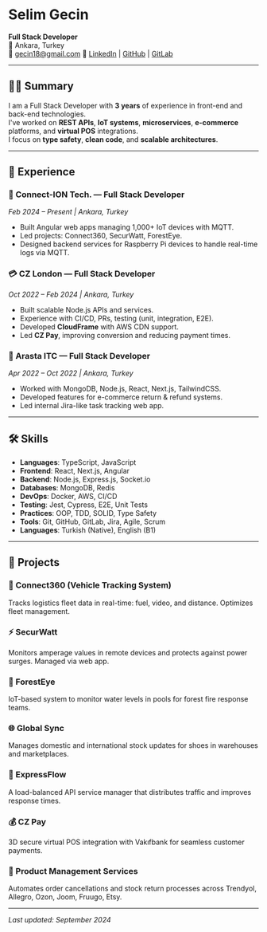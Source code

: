 # Selim Gecin

**Full Stack Developer**  
📍 Ankara, Turkey  
📧 [gecin18@gmail.com](mailto:gecin18@gmail.com)
🔗 [LinkedIn](https://linkedin.com/in/selim-gecin) | [GitHub](https://github.com/hopesf) | [GitLab](https://gitlab.com/selimgecin)

---

## 🧑‍💻 Summary

I am a Full Stack Developer with **3 years** of experience in front-end and back-end technologies.  
I've worked on **REST APIs**, **IoT systems**, **microservices**, **e-commerce** platforms, and **virtual POS** integrations.  
I focus on **type safety**, **clean code**, and **scalable architectures**.

---

## 💼 Experience

### 🚀 Connect-ION Tech. — Full Stack Developer  
*Feb 2024 – Present | Ankara, Turkey*

- Built Angular web apps managing 1,000+ IoT devices with MQTT.
- Led projects: Connect360, SecurWatt, ForestEye.
- Designed backend services for Raspberry Pi devices to handle real-time logs via MQTT.

### 💳 CZ London — Full Stack Developer  
*Oct 2022 – Feb 2024 | Ankara, Turkey*

- Built scalable Node.js APIs and services.
- Experience with CI/CD, PRs, testing (unit, integration, E2E).
- Developed **CloudFrame** with AWS CDN support.
- Led **CZ Pay**, improving conversion and reducing payment times.

### 🧠 Arasta ITC — Full Stack Developer  
*Apr 2022 – Oct 2022 | Ankara, Turkey*

- Worked with MongoDB, Node.js, React, Next.js, TailwindCSS.
- Developed features for e-commerce return & refund systems.
- Led internal Jira-like task tracking web app.

---

## 🛠️ Skills

- **Languages**: TypeScript, JavaScript  
- **Frontend**: React, Next.js, Angular  
- **Backend**: Node.js, Express.js, Socket.io  
- **Databases**: MongoDB, Redis  
- **DevOps**: Docker, AWS, CI/CD  
- **Testing**: Jest, Cypress, E2E, Unit Tests  
- **Practices**: OOP, TDD, SOLID, Type Safety  
- **Tools**: Git, GitHub, GitLab, Jira, Agile, Scrum  
- **Languages**: Turkish (Native), English (B1)

---

## 🔧 Projects

### 📍 Connect360 (Vehicle Tracking System)
Tracks logistics fleet data in real-time: fuel, video, and distance. Optimizes fleet management.

### ⚡ SecurWatt  
Monitors amperage values in remote devices and protects against power surges. Managed via web app.

### 🌲 ForestEye  
IoT-based system to monitor water levels in pools for forest fire response teams.

### 🌐 Global Sync  
Manages domestic and international stock updates for shoes in warehouses and marketplaces.

### 🔁 ExpressFlow  
A load-balanced API service manager that distributes traffic and improves response times.

### 💰 CZ Pay  
3D secure virtual POS integration with Vakıfbank for seamless customer payments.

### 🛒 Product Management Services  
Automates order cancellations and stock return processes across Trendyol, Allegro, Ozon, Joom, Fruugo, Etsy.

---

_Last updated: September 2024_
